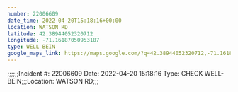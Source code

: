 ```yaml
---
number: 22006609
date_time: 2022-04-20T15:18:16+00:00
location: WATSON RD
latitude: 42.38944052320712
longitude: -71.16187050953187
type: WELL BEIN
google_maps_link: https://maps.google.com/?q=42.38944052320712,-71.16187050953187
---
```


;;;;;;Incident #: 22006609  Date: 2022-04-20 15:18:16  Type: CHECK WELL-BEIN;;;Location: WATSON RD;;;
